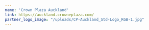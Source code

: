 ```yaml
---
name: 'Crown Plaza Auckland'
link: https://auckland.crowneplaza.com/
partner_logo_image: "/uploads/CP-Auckland_Std-Logo_RGB-1.jpg"
---
```

